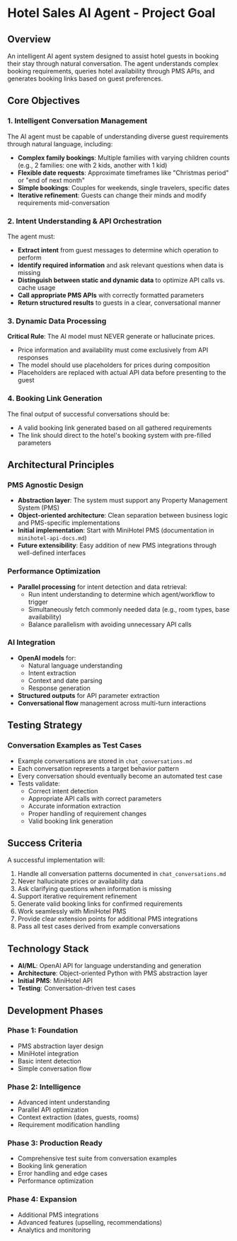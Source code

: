 # Hotel Sales AI Agent - Project Goal

## Overview

An intelligent AI agent system designed to assist hotel guests in booking their stay through natural conversation. The agent understands complex booking requirements, queries hotel availability through PMS APIs, and generates booking links based on guest preferences.

## Core Objectives

### 1. Intelligent Conversation Management
The AI agent must be capable of understanding diverse guest requirements through natural language, including:

- **Complex family bookings**: Multiple families with varying children counts (e.g., 2 families: one with 2 kids, another with 1 kid)
- **Flexible date requests**: Approximate timeframes like "Christmas period" or "end of next month"
- **Simple bookings**: Couples for weekends, single travelers, specific dates
- **Iterative refinement**: Guests can change their minds and modify requirements mid-conversation

### 2. Intent Understanding & API Orchestration

The agent must:
- **Extract intent** from guest messages to determine which operation to perform
- **Identify required information** and ask relevant questions when data is missing
- **Distinguish between static and dynamic data** to optimize API calls vs. cache usage
- **Call appropriate PMS APIs** with correctly formatted parameters
- **Return structured results** to guests in a clear, conversational manner

### 3. Dynamic Data Processing

**Critical Rule**: The AI model must NEVER generate or hallucinate prices.
- Price information and availability must come exclusively from API responses
- The model should use placeholders for prices during composition
- Placeholders are replaced with actual API data before presenting to the guest

### 4. Booking Link Generation

The final output of successful conversations should be:
- A valid booking link generated based on all gathered requirements
- The link should direct to the hotel's booking system with pre-filled parameters

## Architectural Principles

### PMS Agnostic Design
- **Abstraction layer**: The system must support any Property Management System (PMS)
- **Object-oriented architecture**: Clean separation between business logic and PMS-specific implementations
- **Initial implementation**: Start with MiniHotel PMS (documentation in `minihotel-api-docs.md`)
- **Future extensibility**: Easy addition of new PMS integrations through well-defined interfaces

### Performance Optimization
- **Parallel processing** for intent detection and data retrieval:
  - Run intent understanding to determine which agent/workflow to trigger
  - Simultaneously fetch commonly needed data (e.g., room types, base availability)
  - Balance parallelism with avoiding unnecessary API calls

### AI Integration
- **OpenAI models** for:
  - Natural language understanding
  - Intent extraction
  - Context and date parsing
  - Response generation
- **Structured outputs** for API parameter extraction
- **Conversational flow** management across multi-turn interactions

## Testing Strategy

### Conversation Examples as Test Cases
- Example conversations are stored in `chat_conversations.md`
- Each conversation represents a target behavior pattern
- Every conversation should eventually become an automated test case
- Tests validate:
  - Correct intent detection
  - Appropriate API calls with correct parameters
  - Accurate information extraction
  - Proper handling of requirement changes
  - Valid booking link generation

## Success Criteria

A successful implementation will:

1. Handle all conversation patterns documented in `chat_conversations.md`
2. Never hallucinate prices or availability data
3. Ask clarifying questions when information is missing
4. Support iterative requirement refinement
5. Generate valid booking links for confirmed requirements
6. Work seamlessly with MiniHotel PMS
7. Provide clear extension points for additional PMS integrations
8. Pass all test cases derived from example conversations

## Technology Stack

- **AI/ML**: OpenAI API for language understanding and generation
- **Architecture**: Object-oriented Python with PMS abstraction layer
- **Initial PMS**: MiniHotel API
- **Testing**: Conversation-driven test cases

## Development Phases

### Phase 1: Foundation
- PMS abstraction layer design
- MiniHotel integration
- Basic intent detection
- Simple conversation flow

### Phase 2: Intelligence
- Advanced intent understanding
- Parallel API optimization
- Context extraction (dates, guests, rooms)
- Requirement modification handling

### Phase 3: Production Ready
- Comprehensive test suite from conversation examples
- Booking link generation
- Error handling and edge cases
- Performance optimization

### Phase 4: Expansion
- Additional PMS integrations
- Advanced features (upselling, recommendations)
- Analytics and monitoring
